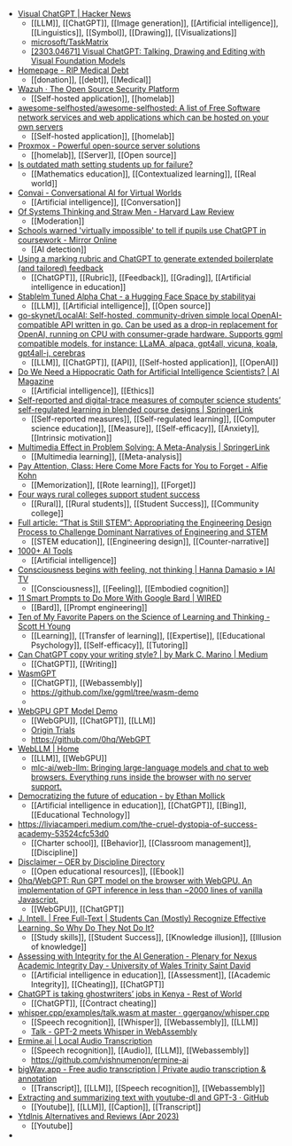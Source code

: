 - [Visual ChatGPT | Hacker News](https://news.ycombinator.com/item?id=35090163)
	- [[LLM]], [[ChatGPT]], [[Image generation]], [[Artificial intelligence]], [[Linguistics]], [[Symbol]], [[Drawing]], [[Visualizations]]
	- [microsoft/TaskMatrix](https://github.com/microsoft/TaskMatrix)
	- [[2303.04671] Visual ChatGPT: Talking, Drawing and Editing with Visual Foundation Models](https://arxiv.org/abs/2303.04671)
- [Homepage - RIP Medical Debt](https://ripmedicaldebt.org/)
	- [[donation]], [[debt]], [[Medical]]
- [Wazuh · The Open Source Security Platform](https://wazuh.com/)
	- [[Self-hosted application]], [[homelab]]
- [awesome-selfhosted/awesome-selfhosted: A list of Free Software network services and web applications which can be hosted on your own servers](https://github.com/awesome-selfhosted/awesome-selfhosted)
	- [[Self-hosted application]], [[homelab]]
- [Proxmox - Powerful open-source server solutions](https://www.proxmox.com/en/)
	- [[homelab]], [[Server]], [[Open source]]
- [Is outdated math setting students up for failure?](https://scrippsnews.com/stories/is-outdated-math-setting-students-up-for-failure/)
	- [[Mathematics education]], [[Contextualized learning]], [[Real world]]
- [Convai - Conversational AI for Virtual Worlds](https://convai.com/)
	- [[Artificial intelligence]], [[Conversation]]
- [Of Systems Thinking and Straw Men - Harvard Law Review](https://harvardlawreview.org/forum/vol-136/of-systems-thinking-and-straw-men/)
	- [[Moderation]]
- [Schools warned 'virtually impossible' to tell if pupils use ChatGPT in coursework - Mirror Online](https://www.mirror.co.uk/news/politics/schools-warned-virtually-impossible-tell-29764156)
	- [[AI detection]]
- [Using a marking rubric and ChatGPT to generate extended boilerplate (and tailored) feedback](https://mediacentral.ucl.ac.uk/Play/96738)
	- [[ChatGPT]], [[Rubric]], [[Feedback]], [[Grading]], [[Artificial intelligence in education]]
- [Stablelm Tuned Alpha Chat - a Hugging Face Space by stabilityai](https://huggingface.co/spaces/stabilityai/stablelm-tuned-alpha-chat)
	- [[LLM]], [[Artificial intelligence]], [[Open source]]
- [go-skynet/LocalAI: Self-hosted, community-driven simple local OpenAI-compatible API written in go. Can be used as a drop-in replacement for OpenAI, running on CPU with consumer-grade hardware. Supports ggml compatible models, for instance: LLaMA, alpaca, gpt4all, vicuna, koala, gpt4all-j, cerebras](https://github.com/go-skynet/LocalAI)
	- [[LLM]], [[ChatGPT]], [[API]], [[Self-hosted application]], [[OpenAI]]
- [Do We Need a Hippocratic Oath for Artificial Intelligence Scientists? | AI Magazine](https://ojs.aaai.org/aimagazine/index.php/aimagazine/article/view/15090)
	- [[Artificial intelligence]], [[Ethics]]
- [Self-reported and digital-trace measures of computer science students’ self-regulated learning in blended course designs | SpringerLink](https://link.springer.com/article/10.1007/s10639-023-11698-5)
	- [[Self-reported measures]], [[Self-regulated learning]], [[Computer science education]], [[Measure]], [[Self-efficacy]], [[Anxiety]], [[Intrinsic motivation]]
- [Multimedia Effect in Problem Solving: A Meta-Analysis | SpringerLink](https://link.springer.com/article/10.1007/s10648-021-09610-z)
	- [[Multimedia learning]], [[Meta-analysis]]
- [Pay Attention, Class: Here Come More Facts for You to Forget - Alfie Kohn](https://www.alfiekohn.org/blogs/fuhgeddaboudit/)
	- [[Memorization]], [[Rote learning]], [[Forget]]
- [Four ways rural colleges support student success](https://www.insidehighered.com/news/student-success/academic-life/2023/04/20/rural-community-colleges-rising-challenge)
	- [[Rural]], [[Rural students]], [[Student Success]], [[Community college]]
- [Full article: “That is Still STEM”: Appropriating the Engineering Design Process to Challenge Dominant Narratives of Engineering and STEM](https://www.tandfonline.com/doi/full/10.1080/07370008.2022.2156512)
	- [[STEM education]], [[Engineering design]], [[Counter-narrative]]
- [1000+ AI Tools](https://doc.clickup.com/37456139/p/h/13q28b-4064/57302c5fb900c0f)
	- [[Artificial intelligence]]
- [Consciousness begins with feeling, not thinking | Hanna Damasio » IAI TV](https://iai.tv/articles/consciousness-begins-with-feelings-hanna-damasio-auid-2462)
	- [[Consciousness]], [[Feeling]], [[Embodied cognition]]
- [11 Smart Prompts to Do More With Google Bard | WIRED](https://www.wired.com/story/11-better-prompts-google-bard/)
	- [[Bard]], [[Prompt engineering]]
- [Ten of My Favorite Papers on the Science of Learning and Thinking - Scott H Young](https://www.scotthyoung.com/blog/2023/04/11/favorite-papers-science-of-learning/)
	- [[Learning]], [[Transfer of learning]], [[Expertise]], [[Educational Psychology]], [[Self-efficacy]], [[Tutoring]]
- [Can ChatGPT copy your writing style? | by Mark C. Marino | Medium](https://markcmarino.medium.com/can-chatgpt-copy-your-writing-style-fe0236fa247f)
	- [[ChatGPT]], [[Writing]]
- [WasmGPT](https://lxe.co/wasmgpt/)
	- [[ChatGPT]], [[Webassembly]]
	- https://github.com/lxe/ggml/tree/wasm-demo
	-
- [WebGPU GPT Model Demo](https://www.kmeans.org/)
	- [[WebGPU]], [[ChatGPT]], [[LLM]]
	- [Origin Trials](https://developer.chrome.com/origintrials/#/view_trial/118219490218475521)
	- https://github.com/0hq/WebGPT
- [WebLLM | Home](https://mlc.ai/web-llm/)
	- [[LLM]], [[WebGPU]]
	- [mlc-ai/web-llm: Bringing large-language models and chat to web browsers. Everything runs inside the browser with no server support.](https://github.com/mlc-ai/web-llm)
- [Democratizing the future of education - by Ethan Mollick](https://www.oneusefulthing.org/p/democratizing-the-future-of-education)
	- [[Artificial intelligence in education]], [[ChatGPT]], [[Bing]], [[Educational Technology]]
- https://liviacamperi.medium.com/the-cruel-dystopia-of-success-academy-53524cfc53d0
	- [[Charter school]], [[Behavior]], [[Classroom management]], [[Discipline]]
- [Disclaimer – OER by Discipline Directory](https://opentextbc.ca/oerdiscipline/front-matter/disclaimer/)
	- [[Open educational resources]], [[Ebook]]
- [0hq/WebGPT: Run GPT model on the browser with WebGPU. An implementation of GPT inference in less than ~2000 lines of vanilla Javascript.](https://github.com/0hq/WebGPT)
	- [[WebGPU]], [[ChatGPT]]
- [J. Intell. | Free Full-Text | Students Can (Mostly) Recognize Effective Learning, So Why Do They Not Do It?](https://www.mdpi.com/2079-3200/10/4/127)
	- [[Study skills]], [[Student Success]], [[Knowledge illusion]], [[Illusion of knowledge]]
- [Assessing with Integrity for the AI Generation - Plenary for Nexus Academic Integrity Day - University of Wales Trinity Saint David](https://www.slideshare.net/ThomasLancaster/assessing-with-integrity-for-the-ai-generation-plenary-for-nexus-academic-integrity-day-university-of-wales-trinity-saint-david)
	- [[Artificial intelligence in education]], [[Assessment]], [[Academic Integrity]], [[Cheating]], [[ChatGPT]]
- [ChatGPT is taking ghostwriters’ jobs in Kenya - Rest of World](https://restofworld.org/2023/chatgpt-taking-kenya-ghostwriters-jobs/)
	- [[ChatGPT]], [[Contract cheating]]
- [whisper.cpp/examples/talk.wasm at master · ggerganov/whisper.cpp](https://github.com/ggerganov/whisper.cpp/tree/master/examples/talk.wasm)
	- [[Speech recognition]], [[Whisper]], [[Webassembly]], [[LLM]]
	- [Talk - GPT-2 meets Whisper in WebAssembly](https://whisper.ggerganov.com/talk/)
- [Ermine.ai | Local Audio Transcription](https://www.ermine.ai/)
	- [[Speech recognition]], [[Audio]], [[LLM]], [[Webassembly]]
	- https://github.com/vishnumenon/ermine-ai
- [bigWav.app - Free audio transcription | Private audio transcription & annotation](https://bigwav.app/)
	- [[Transcript]], [[LLM]], [[Speech recognition]], [[Webassembly]]
- [Extracting and summarizing text with youtube-dl and GPT-3 · GitHub](https://gist.github.com/simonw/9932c6f10e241cfa6b19a4e08b283ca9)
	- [[Youtube]], [[LLM]], [[Caption]], [[Transcript]]
- [Ytdlnis Alternatives and Reviews (Apr 2023)](https://www.libhunt.com/r/ytdlnis)
	- [[Youtube]]
-